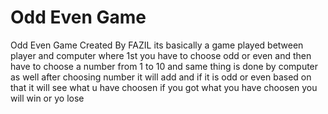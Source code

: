# Odd Even Game
 Odd Even Game Created By FAZIL its basically a game played between player and computer where 1st you have to choose odd or even and then have to choose a number from 1 to 10  and same thing is done by computer as well after choosing number it will add and if it is odd or even based on that it will see what u have choosen if you got what you have choosen you will win or yo lose
